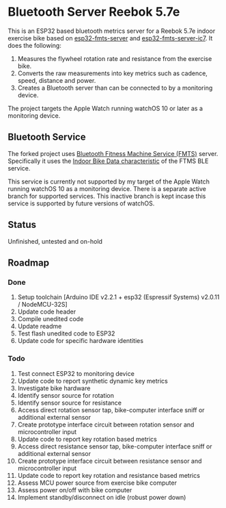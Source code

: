 # Bluetooth Server Reebok 5.7e

This is an ESP32 based bluetooth metrics server for a Reebok 5.7e indoor exercise bike based on [esp32-fmts-server](https://github.com/jamesjmtaylor/esp32-ftms-server) and [esp32-fmts-server-ic7](https://github.com/damndemento/esp32-ftms-server-ic7). It does the following:

1. Measures the flywheel rotation rate and resistance from the exercise bike.
1. Converts the raw measurements into key metrics such as cadence, speed, distance and power.
1. Creates a Bluetooth server than can be connected to by a monitoring device.

The project targets the Apple Watch running watchOS 10 or later as a monitoring device.

## Bluetooth Service
The forked project uses [Bluetooth Fitness Machine Service (FMTS)](https://www.bluetooth.com/specifications/specs/fitness-machine-service-1-0/) server. Specifically it uses the [Indoor Bike Data characteristic](https://www.bluetooth.com/wp-content/uploads/Sitecore-Media-Library/Gatt/Xml/Characteristics/org.bluetooth.characteristic.indoor_bike_data.xml) of the FTMS BLE service.

This service is currently not supported by my target of the Apple Watch running watchOS 10 as a monitoring device. There is a separate active branch for supported services. This inactive branch is kept incase this service is supported by future versions of watchOS.

## Status
Unfinished, untested and on-hold

## Roadmap
### Done
1. Setup toolchain [Arduino IDE v2.2.1 + esp32 (Espressif Systems) v2.0.11 / NodeMCU-32S]
1. Update code header
1. Compile unedited code
1. Update readme
1. Test flash unedited code to ESP32
1. Update code for specific hardware identities

### Todo
1. Test connect ESP32 to monitoring device
1. Update code to report synthetic dynamic key metrics
1. Investigate bike hardware
1. Identify sensor source for rotation
1. Identify sensor source for resistance
1. Access direct rotation sensor tap, bike-computer interface sniff or additional external sensor
1. Create prototype interface circuit between rotation sensor and microcontroller input
1. Update code to report key rotation based metrics
1. Access direct resistance sensor tap, bike-computer interface sniff or additional external sensor
1. Create prototype interface circuit between resistance sensor and microcontroller input
1. Update code to report key rotation and resistance based metrics
1. Assess MCU power source from exercise bike computer
1. Assess power on/off with bike computer
1. Implement standby/disconnect on idle (robust power down)
